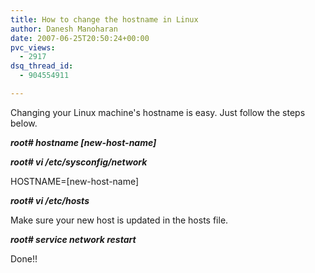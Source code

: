 ```yaml
---
title: How to change the hostname in Linux
author: Danesh Manoharan
date: 2007-06-25T20:50:24+00:00
pvc_views:
  - 2917
dsq_thread_id:
  - 904554911

---
```

Changing your Linux machine's hostname is easy. Just follow the steps below.

**_root# hostname [new-host-name]_**

**_root# vi /etc/sysconfig/network_**

HOSTNAME=[new-host-name]

**_root# vi /etc/hosts_**

Make sure your new host is updated in the hosts file.

**_root# service network restart_**

Done!!